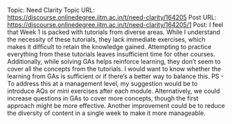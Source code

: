 Topic: Need Clarity
Topic URL: https://discourse.onlinedegree.iitm.ac.in/t/need-clarity/164205
Post URL: https://discourse.onlinedegree.iitm.ac.in/t/need-clarity/164205/1
Post:  I feel that Week 1 is packed with tutorials from diverse areas. While I understand the necessity of these tutorials, they lack immediate exercises, which makes it difficult to retain the knowledge gained. Attempting to practice everything from these tutorials leaves insufficient time for other courses. 
 Additionally, while solving GAs helps reinforce learning, they don’t seem to cover all the concepts from the tutorials. 
 I would want to know whether the learning from GAs is sufficient or if there’s a better way to balance this. 
 PS - To address this at a management level, my suggestion would be to introduce AQs  or  mini exercises after each module. Alternatively, we could increase questions in GAs to cover more concepts, though the first approach might be more effective. Another improvement could be to reduce the diversity of content in a single week to make it more manageable. 
